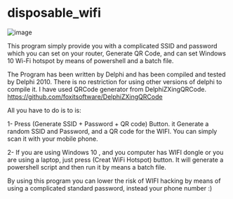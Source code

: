 # disposable_wifi

![image](https://user-images.githubusercontent.com/98230948/232206776-99dc8620-4744-4401-befe-a7c35eb17542.png)

This program simply provide you with a complicated SSID and password which you can set on your router, Generate QR Code, and can set Windows 10 Wi-Fi hotspot by means of powershell and a batch file.

The Program has been written by Delphi and has been compiled and tested by Delphi 2010. There is no restriction for using other versions of delphi to compile it. 
I have used QRCode generator from DelphiZXingQRCode.
https://github.com/foxitsoftware/DelphiZXingQRCode

All you have to do is to is:

1- Press (Generate SSID + Password + QR code) Button. it Generate a random SSID and Password, and a QR code for the WIFI. You can simply scan it with your mobile phone. 

2- If you are using Windows 10 , and you computer has WIFI dongle or you are using a laptop, just press (Creat WiFi Hotspot) button. It will generate a powershell script and then run it by means a batch file.

By using this program you can lower the risk of WIFI hacking by means of using a complicated standard password, instead your phone number :)


